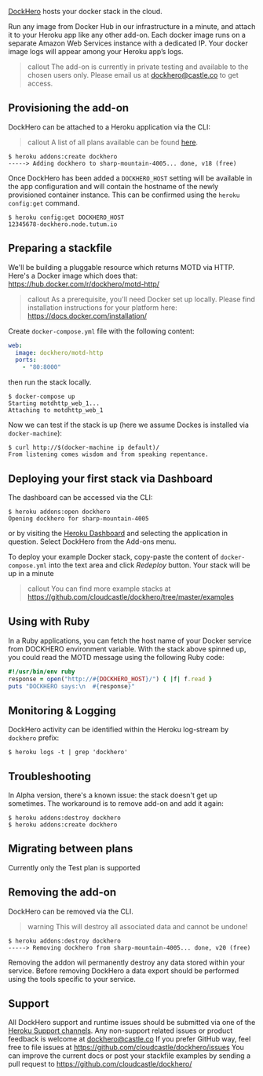 [DockHero](http://addons.heroku.com/dockhero) hosts your docker stack in the cloud.

Run any image from Docker Hub in our infrastructure in a minute, and attach it to your Heroku app like any other add-on.
Each docker image runs on a separate Amazon Web Services instance with a dedicated IP.
Your docker image logs will appear among your Heroku app’s logs.

> callout
> The add-on is currently in private testing and available to the chosen users only.
> Please email us at dockhero@castle.co to get access.

## Provisioning the add-on

DockHero can be attached to a Heroku application via the CLI:

> callout
> A list of all plans available can be found [here](http://addons.heroku.com/dockhero).

```term
$ heroku addons:create dockhero
-----> Adding dockhero to sharp-mountain-4005... done, v18 (free)
```

Once DockHero has been added a `DOCKHERO_HOST` setting will be available in the app configuration and will contain the hostname of the newly provisioned container instance. This can be confirmed using the `heroku config:get` command.

```term
$ heroku config:get DOCKHERO_HOST
12345678-dockhero.node.tutum.io
```


## Preparing a stackfile
We'll be building a pluggable resource which returns MOTD via HTTP.
Here's a Docker image which does that: https://hub.docker.com/r/dockhero/motd-http/

> callout
> As a prerequisite, you'll need Docker set up locally.
> Please find installation instructions for your platform here: https://docs.docker.com/installation/

Create `docker-compose.yml` file with the following content:

```yaml
web:
  image: dockhero/motd-http
  ports:
    - "80:8000"
```


then run the stack locally.
```term
$ docker-compose up
Starting motdhttp_web_1...
Attaching to motdhttp_web_1
```

Now we can test if the stack is up (here we assume Dockes is installed via `docker-machine`):
```term
$ curl http://$(docker-machine ip default)/
From listening comes wisdom and from speaking repentance.
```

## Deploying your first stack via Dashboard

The dashboard can be accessed via the CLI:

```term
$ heroku addons:open dockhero
Opening dockhero for sharp-mountain-4005
```

or by visiting the [Heroku Dashboard](https://dashboard.heroku.com/apps) and selecting the application in question. Select DockHero from the Add-ons menu.

To deploy your example Docker stack, copy-paste the content of `docker-compose.yml` into the text area and click *Redeploy* button.
Your stack will be up in a minute

> callout
> You can find more example stacks at https://github.com/cloudcastle/dockhero/tree/master/examples

## Using with Ruby


In a Ruby applications, you can fetch the host name of your Docker service from DOCKHERO environment variable.
With the stack above spinned up, you could read the MOTD message using the following Ruby code:

```ruby
#!/usr/bin/env ruby
response = open("http://#{DOCKHERO_HOST}/") { |f| f.read }
puts "DOCKHERO says:\n  #{response}"
```

## Monitoring & Logging

DockHero activity can be identified within the Heroku log-stream by `dockhero` prefix:

```term
$ heroku logs -t | grep 'dockhero'
```

## Troubleshooting

In Alpha version, there's a known issue: the stack doesn't get up sometimes.
The workaround is to remove add-on and add it again:

```term
$ heroku addons:destroy dockhero
$ heroku addons:create dockhero
```


## Migrating between plans

Currently only the Test plan is supported

## Removing the add-on

DockHero can be removed via the CLI.

> warning
> This will destroy all associated data and cannot be undone!

```term
$ heroku addons:destroy dockhero
-----> Removing dockhero from sharp-mountain-4005... done, v20 (free)
```

Removing the addon wil permanently destroy any data stored within your service.
Before removing DockHero a data export should be performed using the tools specific to your service.

## Support

All DockHero support and runtime issues should be submitted via one of the [Heroku Support channels](support-channels).
Any non-support related issues or product feedback is welcome at dockhero@castle.co
If you prefer GitHub way, feel free to file issues at https://github.com/cloudcastle/dockhero/issues
You can improve the current docs or post your stackfile examples by sending a pull request to https://github.com/cloudcastle/dockhero/




